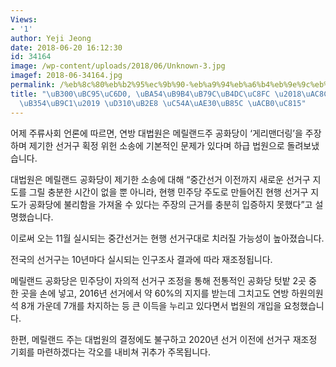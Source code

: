```yaml
---
Views:
- '1'
author: Yeji Jeong
date: 2018-06-20 16:12:30
id: 34164
image: /wp-content/uploads/2018/06/Unknown-3.jpg
imagef: 2018-06-34164.jpg
permalink: /%eb%8c%80%eb%b2%95%ec%9b%90-%eb%a9%94%eb%a6%b4%eb%9e%9c%eb%93%9c%ec%a3%bc-%ea%b2%8c%eb%a6%ac%eb%a7%a8%eb%8d%94%eb%a7%81-%ed%8c%90%eb%8b%a8-%ec%95%8a%ea%b8%b0%eb%a1%9c-%ea%b2%b0/
title: "\uB300\uBC95\uC6D0, \uBA54\uB9B4\uB79C\uB4DC\uC8FC \u2018\uAC8C\uB9AC\uB9E8\
  \uB354\uB9C1\u2019 \uD310\uB2E8 \uC54A\uAE30\uB85C \uACB0\uC815"
---
```


어제 주류사회 언론에 따르면, 연방 대법원은 메릴랜드주 공화당이 ‘게리맨더링’을 주장하며 제기한 선거구 획정 위헌 소송에 기본적인 문제가 있다며 하급 법원으로 돌려보냈습니다.

대법원은 메릴랜드 공화당이 제기한 소송에 대해 “중간선거 이전까지 새로운 선거구 지도를 그릴 충분한 시간이 없을 뿐 아니라, 현행 민주당 주도로 만들어진 현행 선거구 지도가 공화당에 불리함을 가져올 수 있다는 주장의 근거를 충분히 입증하지 못했다”고 설명했습니다.

이로써 오는 11월 실시되는 중간선거는 현행 선거구대로 치러질 가능성이 높아졌습니다.

전국의 선거구는 10년마다 실시되는 인구조사 결과에 따라 재조정됩니다.

메릴랜드 공화당은 민주당이 자의적 선거구 조정을 통해 전통적인 공화당 텃밭 2곳 중 한 곳을 손에 넣고, 2016년 선거에서 약 60%의 지지를 받는데 그치고도 연방 하원의원석 8개 가운데 7개를 차지하는 등 큰 이득을 누리고 있다면서 법원의 개입을 요청했습니다.

한편, 메릴랜드 주는 대법원의 결정에도 불구하고 2020년 선거 이전에 선거구 재조정 기회를 마련하겠다는 각오를 내비쳐 귀추가 주목됩니다.